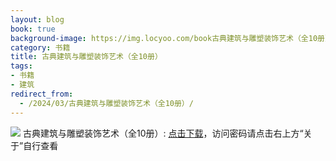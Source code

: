 ```yaml
---
layout: blog
book: true
background-image: https://img.locyoo.com/book古典建筑与雕塑装饰艺术（全10册）.jpg
category: 书籍
title: 古典建筑与雕塑装饰艺术（全10册）
tags:
- 书籍
- 建筑
redirect_from:
  - /2024/03/古典建筑与雕塑装饰艺术（全10册）/
---
```

![](https://img.locyoo.com/book古典建筑与雕塑装饰艺术（全10册）.jpg)
古典建筑与雕塑装饰艺术（全10册）: <a name = "ref1" href="https://url18.ctfile.com/f/50983618-1353911017-367667?p=3619">点击下载</a>，访问密码请点击右上方“关于”自行查看